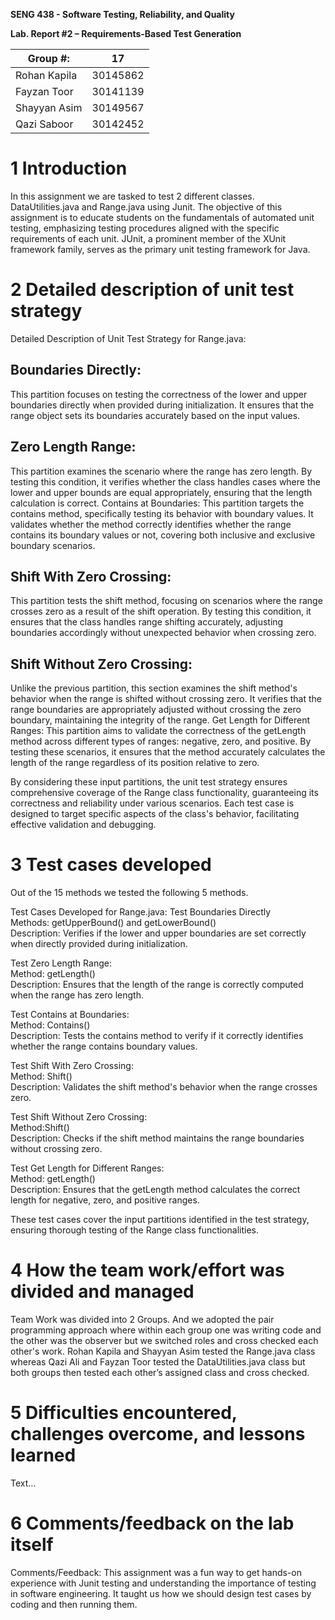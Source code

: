 **SENG 438 - Software Testing, Reliability, and Quality**

**Lab. Report \#2 – Requirements-Based Test Generation**

| Group \#:      |   17  |
| -------------- | --- |
| Rohan Kapila | 30145862 |
| Fayzan Toor               | 30141139    |
| Shayyan Asim               |  30149567   |
| Qazi Saboor               | 30142452    |

# 1 Introduction

In this assignment we are tasked to test 2 different classes. DataUtilities.java and Range.java using Junit. The objective of this assignment is to educate students on the fundamentals of automated unit testing, emphasizing testing procedures aligned with the specific requirements of each unit. JUnit, a prominent member of the XUnit framework family, serves as the primary unit testing framework for Java.

# 2 Detailed description of unit test strategy

Detailed Description of Unit Test Strategy for Range.java:

## Boundaries Directly: 
This partition focuses on testing the correctness of the lower and upper boundaries directly when provided during initialization. It ensures that the range object sets its boundaries accurately based on the input values.

## Zero Length Range: 
This partition examines the scenario where the range has zero length. By testing this condition, it verifies whether the class handles cases where the lower and upper bounds are equal appropriately, ensuring that the length calculation is correct.
Contains at Boundaries: This partition targets the contains method, specifically testing its behavior with boundary values. It validates whether the method correctly identifies whether the range contains its boundary values or not, covering both inclusive and exclusive boundary scenarios.
## Shift With Zero Crossing: 
This partition tests the shift method, focusing on scenarios where the range crosses zero as a result of the shift operation. By testing this condition, it ensures that the class handles range shifting accurately, adjusting boundaries accordingly without unexpected behavior when crossing zero.
## Shift Without Zero Crossing: 
Unlike the previous partition, this section examines the shift method's behavior when the range is shifted without crossing zero. It verifies that the range boundaries are appropriately adjusted without crossing the zero boundary, maintaining the integrity of the range.
Get Length for Different Ranges: This partition aims to validate the correctness of the getLength method across different types of ranges: negative, zero, and positive. By testing these scenarios, it ensures that the method accurately calculates the length of the range regardless of its position relative to zero.

By considering these input partitions, the unit test strategy ensures comprehensive coverage of the Range class functionality, guaranteeing its correctness and reliability under various scenarios. Each test case is designed to target specific aspects of the class's behavior, facilitating effective validation and debugging.


# 3 Test cases developed

Out of the 15 methods we tested the following 5 methods.

Test Cases Developed for Range.java:
Test Boundaries Directly                                                                                                                             
Methods: getUpperBound() and getLowerBound()                                                                                    
Description: Verifies if the lower and upper boundaries are set correctly when directly provided during initialization.

Test Zero Length Range:                                                                                                                       
Method: getLength()                                                                                                                
Description: Ensures that the length of the range is correctly computed when the range has zero length.

Test Contains at Boundaries:                                                                                                                     
Method: Contains()                                                                                                                                      
Description: Tests the contains method to verify if it correctly identifies whether the range contains boundary values.


Test Shift With Zero Crossing:                                                                                                              
Method: Shift()                                                                                                                                              
Description: Validates the shift method's behavior when the range crosses zero.

Test Shift Without Zero Crossing:   
Method:Shift()                                                                                                                                                             
Description: Checks if the shift method maintains the range boundaries without crossing zero.

Test Get Length for Different Ranges:                                                                                                     
Method: getLength()                                                                                                                                                  
Description: Ensures that the getLength method calculates the correct length for negative, zero, and positive ranges.


These test cases cover the input partitions identified in the test strategy, ensuring thorough testing of the Range class functionalities.









# 4 How the team work/effort was divided and managed

Team Work was divided into 2 Groups. And we adopted the pair programming approach where within each group one was writing code and the other was the observer but we switched roles and cross checked each other's work. Rohan Kapila and Shayyan Asim tested the Range.java class whereas Qazi Ali and Fayzan Toor tested the DataUtilities.java class but both groups then tested each other’s assigned class and cross checked.


# 5 Difficulties encountered, challenges overcome, and lessons learned

Text…

# 6 Comments/feedback on the lab itself

Comments/Feedback:  This assignment was a fun way to get hands-on experience with Junit testing and understanding the importance of testing in software engineering. It taught us how we should design test cases by coding and then running them. 


